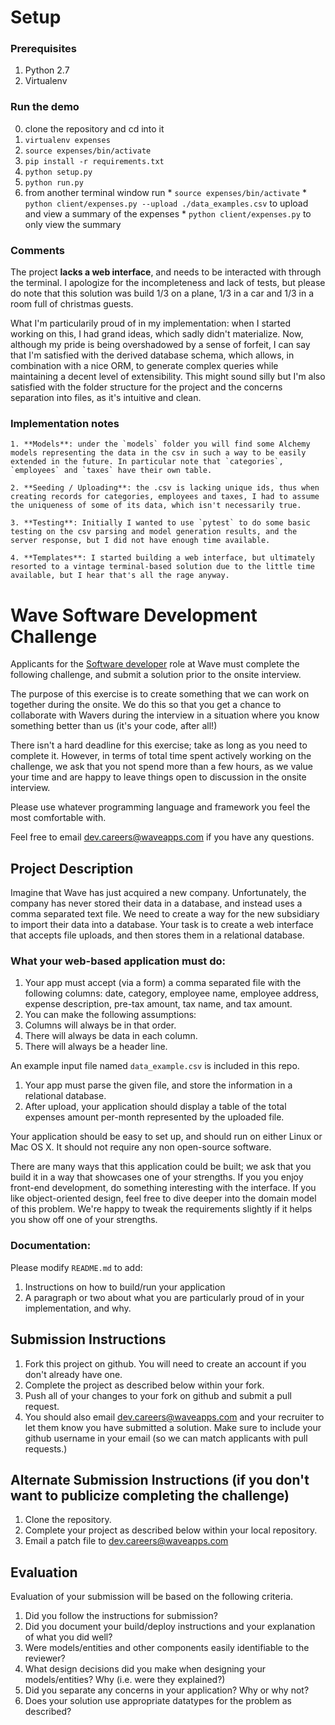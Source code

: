 # Setup

### Prerequisites

  1. Python 2.7
  2. Virtualenv

### Run the demo

  0. clone the repository and cd into it
  1. `virtualenv expenses`
  2. `source expenses/bin/activate`
  3. `pip install -r requirements.txt`
  4. `python setup.py`
  5. `python run.py`
  6. from another terminal window run
    * `source expenses/bin/activate`
    * `python client/expenses.py --upload ./data_examples.csv` to upload and view a summary of the expenses
    * `python client/expenses.py` to only view the summary

### Comments

The project **lacks a web interface**, and needs to be interacted with through the terminal. I apologize for the incompleteness and lack of tests, but please do note that this solution was build 1/3 on a plane, 1/3 in a car and 1/3 in a room full of christmas guests.

What I'm particularily proud of in my implementation: when I started working on this, I had grand ideas, which sadly didn't materialize. Now, although my pride is being overshadowed by a sense of forfeit, I can say that I'm satisfied with the derived database schema, which allows, in combination with a nice ORM, to generate complex queries while maintaining a decent level of extensibility. This might sound silly but I'm also satisfied with the folder structure for the project and the concerns separation into files, as it's intuitive and clean.

### Implementation notes

    1. **Models**: under the `models` folder you will find some Alchemy models representing the data in the csv in such a way to be easily extended in the future. In particular note that `categories`, `employees` and `taxes` have their own table.

    2. **Seeding / Uploading**: the .csv is lacking unique ids, thus when creating records for categories, employees and taxes, I had to assume the uniqueness of some of its data, which isn't necessarily true.

    3. **Testing**: Initially I wanted to use `pytest` to do some basic testing on the csv parsing and model generation results, and the server response, but I did not have enough time available.

    4. **Templates**: I started building a web interface, but ultimately resorted to a vintage terminal-based solution due to the little time available, but I hear that's all the rage anyway.


# Wave Software Development Challenge
Applicants for the [Software developer](https://wave.bamboohr.co.uk/jobs/view.php?id=1) role at Wave must complete the following challenge, and submit a solution prior to the onsite interview. 

The purpose of this exercise is to create something that we can work on together during the onsite. We do this so that you get a chance to collaborate with Wavers during the interview in a situation where you know something better than us (it's your code, after all!) 

There isn't a hard deadline for this exercise; take as long as you need to complete it. However, in terms of total time spent actively working on the challenge, we ask that you not spend more than a few hours, as we value your time and are happy to leave things open to discussion in the onsite interview.

Please use whatever programming language and framework you feel the most comfortable with.

Feel free to email [dev.careers@waveapps.com](dev.careers@waveapps.com) if you have any questions.

## Project Description
Imagine that Wave has just acquired a new company. Unfortunately, the company has never stored their data in a database, and instead uses a comma separated text file. We need to create a way for the new subsidiary to import their data into a database. Your task is to create a web interface that accepts file uploads, and then stores them in a relational database.

### What your web-based application must do:

1. Your app must accept (via a form) a comma separated file with the following columns: date, category, employee name, employee address, expense description, pre-tax amount, tax name, and tax amount.
1. You can make the following assumptions:
 1. Columns will always be in that order.
 2. There will always be data in each column.
 3. There will always be a header line.

 An example input file named `data_example.csv` is included in this repo.

1. Your app must parse the given file, and store the information in a relational database.
1. After upload, your application should display a table of the total expenses amount per-month represented by the uploaded file.

Your application should be easy to set up, and should run on either Linux or Mac OS X. It should not require any non open-source software.

There are many ways that this application could be built; we ask that you build it in a way that showcases one of your strengths. If you you enjoy front-end development, do something interesting with the interface. If you like object-oriented design, feel free to dive deeper into the domain model of this problem. We're happy to tweak the requirements slightly if it helps you show off one of your strengths.

### Documentation:

Please modify `README.md` to add:

1. Instructions on how to build/run your application
1. A paragraph or two about what you are particularly proud of in your implementation, and why.

## Submission Instructions

1. Fork this project on github. You will need to create an account if you don't already have one.
1. Complete the project as described below within your fork.
1. Push all of your changes to your fork on github and submit a pull request. 
1. You should also email [dev.careers@waveapps.com](dev.careers@waveapps.com) and your recruiter to let them know you have submitted a solution. Make sure to include your github username in your email (so we can match applicants with pull requests.)

## Alternate Submission Instructions (if you don't want to publicize completing the challenge)
1. Clone the repository.
1. Complete your project as described below within your local repository.
1. Email a patch file to [dev.careers@waveapps.com](dev.careers@waveapps.com)

## Evaluation
Evaluation of your submission will be based on the following criteria. 

1. Did you follow the instructions for submission? 
1. Did you document your build/deploy instructions and your explanation of what you did well?
1. Were models/entities and other components easily identifiable to the reviewer? 
1. What design decisions did you make when designing your models/entities? Why (i.e. were they explained?)
1. Did you separate any concerns in your application? Why or why not?
1. Does your solution use appropriate datatypes for the problem as described? 
